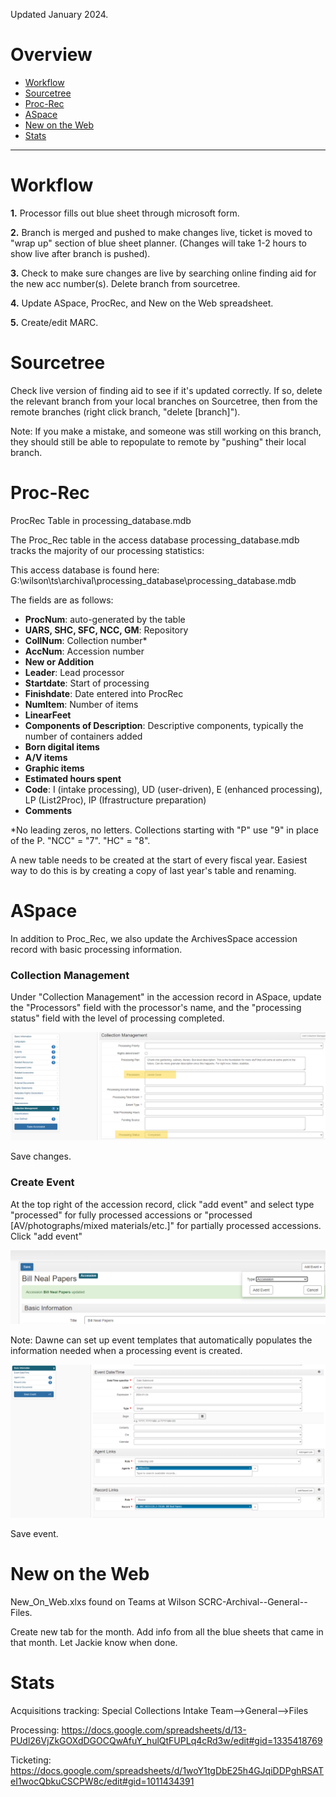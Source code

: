 Updated January 2024.

# Overview

- [Workflow](#workflow)
- [Sourcetree](#sourcetree)
- [Proc-Rec](#proc-rec)
- [ASpace](#aspace)
- [New on the Web](#new-on-the-web)
- [Stats](#stats)   

***

# Workflow

**1.** Processor fills out blue sheet through microsoft form. 

**2.** Branch is merged and pushed to make changes live, ticket is moved to "wrap up" section of blue sheet planner. (Changes will take 1-2 hours to show live after branch is pushed). 

**3.** Check to make sure changes are live by searching online finding aid for the new acc number(s). Delete branch from sourcetree. 

**4.** Update ASpace, ProcRec, and New on the Web spreadsheet. 

**5.** Create/edit MARC.

# Sourcetree 

Check live version of finding aid to see if it's updated correctly. If so, delete the relevant branch from your local branches on Sourcetree, then from the remote branches (right click branch, "delete [branch]"). 

Note: If you make a mistake, and someone was still working on this branch, they should still be able to repopulate to remote by "pushing" their local branch.

# Proc-Rec

ProcRec Table in processing_database.mdb 

The Proc_Rec table in the access database processing_database.mdb tracks the majority of our processing statistics: 

This access database is found here: G:\wilson\ts\archival\processing_database\processing_database.mdb 

The fields are as follows: 

- **ProcNum**: auto-generated by the table
- **UARS, SHC, SFC, NCC, GM**: Repository
- **CollNum**: Collection number*
- **AccNum**: Accession number
- **New or Addition**
- **Leader**: Lead processor
- **Startdate**: Start of processing
- **Finishdate**: Date entered into ProcRec
- **NumItem**: Number of items
- **LinearFeet**
- **Components of Description**: Descriptive components, typically the number of containers added
- **Born digital items**
- **A/V items**
- **Graphic items**
- **Estimated hours spent**
- **Code**: I (intake processing), UD (user-driven), E (enhanced processing), LP (List2Proc), IP (Ifrastructure preparation)
- **Comments**

*No leading zeros, no letters. Collections starting with "P" use "9" in place of the P. "NCC" = "7". "HC" = "8".

A new table needs to be created at the start of every fiscal year. Easiest way to do this is by creating a copy of last year's table and renaming.


# ASpace

In addition to Proc_Rec, we also update the ArchivesSpace accession record with basic processing information. 

### Collection Management

Under "Collection Management" in the accession record in ASpace, update the "Processors" field with the processor's name, and the "processing status" field with the level of processing completed. 

![ASpace screenshot 1](https://github.com/llsmith305/images/blob/main/Aspace_Capture1.PNG)

Save changes.

### Create Event

At the top right of the accession record, click "add event" and select type "processed" for fully processed accessions or "processed [AV/photographs/mixed materials/etc.]" for partially processed accessions. Click "add event"

![ASpace screenshot 2](https://github.com/llsmith305/images/blob/main/ASpace_Capture2.PNG)

Note: Dawne can set up event templates that automatically populates the information needed when a processing event is created.

![ASpace screenshot 3](https://github.com/llsmith305/images/blob/main/ASpace_Capture3.PNG)

Save event.

# New on the Web

New_On_Web.xlxs found on Teams at Wilson SCRC-Archival--General--Files.

Create new tab for the month. Add info from all the blue sheets that came in that month. Let Jackie know when done.

# Stats

Acquisitions tracking: Special Collections Intake Team-->General-->Files 

Processing: https://docs.google.com/spreadsheets/d/13-PUdl26VjZkGOXdDGOCQwAfuY_hulQtFUPLq4cRd3w/edit#gid=1335418769

Ticketing: https://docs.google.com/spreadsheets/d/1woY1tgDbE25h4GJqiDDPghRSATeI1wocQbkuCSCPW8c/edit#gid=1011434391
